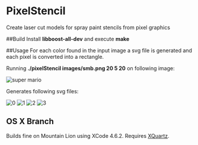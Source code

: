 PixelStencil
============

Create laser cut models for spray paint stencils from pixel graphics

##Build
Install **libboost-all-dev** and execute **make**

##Usage
For each color found in the input image a svg file is generated and each pixel is converted into a rectangle.

Running **./pixelStencil images/smb.png 20 5 20** on following image:

![super mario](https://raw.github.com/kallaballa/PixelStencil/master/images/smb.png)

Generates following svg files:

![0](https://raw.github.com/kallaballa/PixelStencil/master/images/0.png)
![1](https://raw.github.com/kallaballa/PixelStencil/master/images/1.png)
![2](https://raw.github.com/kallaballa/PixelStencil/master/images/2.png)
![3](https://raw.github.com/kallaballa/PixelStencil/master/images/3.png)

## OS X Branch

Builds fine on Mountain Lion using XCode 4.6.2. Requires [XQuartz](http://xquartz.macosforge.org).

